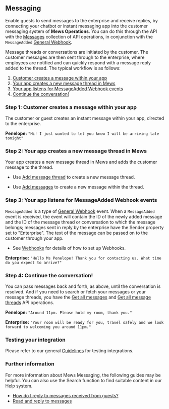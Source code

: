 ## Messaging

Enable guests to send messages to the enterprise and receive replies, by connecting your chatbot or instant messaging app into the customer messaging system of __Mews Operations__.
You can do this through the API with the [Messages](../operations/README.md#messages) collection of API operations, in conjunction with the `MessageAdded` [General Webhook](../webhooks/wh-general.md).

Message threads or conversations are initiated by the customer. The customer messages are then sent through to the enterprise, where employees are notified and can quickly respond with a message reply added to the thread.
The typical workflow is as follows:

1. [Customer creates a message within your app](#step-1-customer-creates-a-message-within-your-app)
2. [Your app creates a new message thread in Mews](#step-2-your-app-creates-a-new-message-thread-in-mews)
3. [Your app listens for MessageAdded Webhook events](#step-3-your-app-listens-for-messageadded-webhook-events)
4. [Continue the conversation!](#step-4-continue-the-conversation)

### Step 1: Customer creates a message within your app

The customer or guest creates an instant message within your app, directed to the enterprise.

**Penelope:** ```"Hi! I just wanted to let you know I will be arriving late tonight"```

### Step 2: Your app creates a new message thread in Mews

Your app creates a new message thread in Mews and adds the customer message to the thread.

- Use [Add message thread](../operations/messagethreads.md#add-message-thread) to create a new message thread.

- Use [Add messages](../operations/messages.md#add-messages) to create a new message within the thread.

### Step 3: Your app listens for MessageAdded Webhook events

`MessageAdded` is a type of [General Webhook](../webhooks/wh-general.md) event.
When a `MessageAdded` event is received, the event will contain the ID of the newly added message and the ID of the message thread or conversation to which the message belongs; messages sent in reply by the enterprise have the Sender property set to "Enterprise".
The text of the message can be passed on to the customer through your app.

- See [Webhooks](../webhooks/README.md) for details of how to set up Webhooks.

**Enterprise:** ```"Hello Ms Penelope! Thank you for contacting us. What time do you expect to arrive?"```

### Step 4: Continue the conversation!

You can pass messages back and forth, as above, until the conversation is resolved.
And if you need to search or fetch your messages or your message threads, you have the [Get all messages](../operations/messages.md#get-all-messages) and [Get all message threads](../operations/messagethreads.md#get-all-message-threads) API operations.

**Penelope:** ```"Around 11pm. Please hold my room, thank you."```

**Enterprise:** ```"Your room will be ready for you, travel safely and we look forward to welcoming you around 11pm."```

### Testing your integration

Please refer to our general [Guidelines](../guidelines/README.md) for testing integrations.

### Further information

For more information about Mews Messaging, the following guides may be helpful. You can also use the Search function to find suitable content in our Help system.

- [How do I reply to messages received from guests?](https://help.mews.com/s/article/how-do-i-reply-to-messages-received-from-guests-from-mews-online-guest-services?language=en_US)
- [Read and reply to messages](https://help.mews.com/s/article/read-and-reply-to-messages?language=en_US&Language=en_US)
